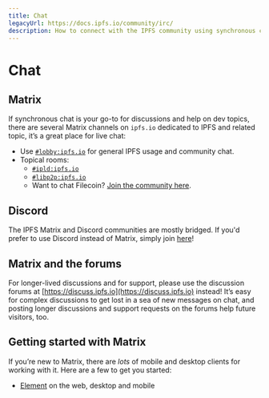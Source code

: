 ```yaml
---
title: Chat
legacyUrl: https://docs.ipfs.io/community/irc/
description: How to connect with the IPFS community using synchronous chat.
---
```


# Chat

## Matrix

If synchronous chat is your go-to for discussions and help on dev topics, there are several Matrix channels on `ipfs.io` dedicated to IPFS and related topic, it’s a great place for live chat:

- Use [`#lobby:ipfs.io`](https://app.element.io/#/room/#lobby:ipfs.io) for general IPFS usage and community chat.
- Topical rooms:
  - [`#ipld:ipfs.io`](https://app.element.io/#/room/#ipld:ipfs.io)
  - [`#libp2p:ipfs.io`](https://app.element.io/#/room/#libp2p:ipfs.io)
  - Want to chat Filecoin? [Join the community here](https://github.com/filecoin-project/community#join-the-community).

## Discord

The IPFS Matrix and Discord communities are mostly bridged. If you'd prefer to use Discord instead of Matrix, simply join [here](https://discord.gg/Z4H6tdECb9)!

## Matrix and the forums

For longer-lived discussions and for support, please use the discussion forums at [https://discuss.ipfs.io](https://discuss.ipfs.io) instead! It’s easy for complex discussions to get lost in a sea of new messages on chat, and posting longer discussions and support requests on the forums help future visitors, too.

## Getting started with Matrix

If you’re new to Matrix, there are _lots_ of mobile and desktop clients for working with it. Here are a few to get you started:

- [Element](https://element.io/) on the web, desktop and mobile
